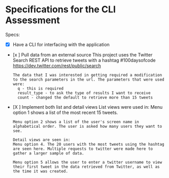 # Specifications for the CLI Assessment

Specs:
- [x] Have a CLI for interfacing with the application
- [x ] Pull data from an external source
      This project uses the Twitter Search REST API to retrieve tweets with a
      hashtag #100daysofcode https://dev.twitter.com/rest/public/search

      The data that I was interested in getting required a modification to the search parameters in the url. The parameters that were used were:
        q - this is required
        result_type - to ask the type of results I want to receive
        count - changed the default to retrieve more than 15 tweets


- [X ] Implement both list and detail views
      List views were used in:
      Menu option 1 shows a list of the most recent 15 tweets.

      Menu option 2 shows a list of the user's screen name in alphabetical order. The user is asked how many users they want to see.

      Detail views are seen in:
      Menu option 4. The 20 users with the most tweets using the hashtag are seen here. Multiple requests to twitter were made here to gather a larger sample of data.

      Menu option 5 allows the user to enter a twitter username to view their first tweet in the data retrieved from Twitter, as well as the time it was created.
